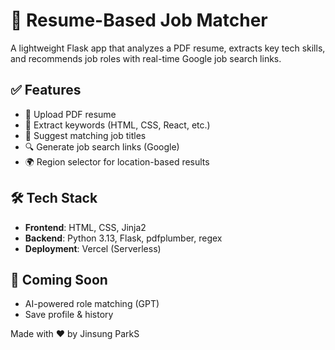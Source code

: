 # 📄 Resume-Based Job Matcher

A lightweight Flask app that analyzes a PDF resume, extracts key tech skills, and recommends job roles with real-time Google job search links.

## ✅ Features
- 📎 Upload PDF resume
- 🧠 Extract keywords (HTML, CSS, React, etc.)
- 💼 Suggest matching job titles
- 🔍 Generate job search links (Google)
- 🌍 Region selector for location-based results

## 🛠 Tech Stack
- **Frontend**: HTML, CSS, Jinja2
- **Backend**: Python 3.13, Flask, pdfplumber, regex
- **Deployment**: Vercel (Serverless)

## 🚀 Coming Soon
- AI-powered role matching (GPT)
- Save profile & history

Made with ❤️ by Jinsung ParkS

